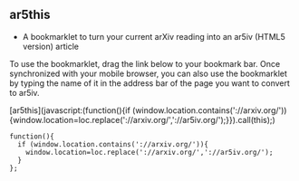 ## ar5this

- A bookmarklet to turn your current arXiv reading into an ar5iv (HTML5 version) article

To use the bookmarklet, drag the link below to your bookmark bar. Once synchronized with your mobile browser, you can also use the bookmarklet by typing the name of it in the address bar of the page you want to convert to ar5iv.

[ar5this](javascript:(function(){if (window.location.contains('://arxiv.org/')){window.location=loc.replace('://arxiv.org/','://ar5iv.org/');}}).call(this);)

```
function(){
  if (window.location.contains('://arxiv.org/')){
    window.location=loc.replace('://arxiv.org/','://ar5iv.org/');
  }
};
```
